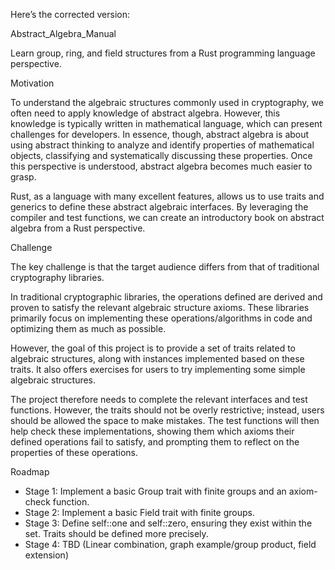 Here’s the corrected version:

Abstract_Algebra_Manual

Learn group, ring, and field structures from a Rust programming language perspective.

Motivation

To understand the algebraic structures commonly used in cryptography, we often need to apply knowledge of abstract algebra. However, this knowledge is typically written in mathematical language, which can present challenges for developers. In essence, though, abstract algebra is about using abstract thinking to analyze and identify properties of mathematical objects, classifying and systematically discussing these properties. Once this perspective is understood, abstract algebra becomes much easier to grasp.

Rust, as a language with many excellent features, allows us to use traits and generics to define these abstract algebraic interfaces. By leveraging the compiler and test functions, we can create an introductory book on abstract algebra from a Rust perspective.

Challenge

The key challenge is that the target audience differs from that of traditional cryptography libraries.

In traditional cryptographic libraries, the operations defined are derived and proven to satisfy the relevant algebraic structure axioms. These libraries primarily focus on implementing these operations/algorithms in code and optimizing them as much as possible.

However, the goal of this project is to provide a set of traits related to algebraic structures, along with instances implemented based on these traits. It also offers exercises for users to try implementing some simple algebraic structures.

The project therefore needs to complete the relevant interfaces and test functions. However, the traits should not be overly restrictive; instead, users should be allowed the space to make mistakes. The test functions will then help check these implementations, showing them which axioms their defined operations fail to satisfy, and prompting them to reflect on the properties of these operations.

Roadmap
- Stage 1: Implement a basic Group trait with finite groups and an axiom-check function.
- Stage 2: Implement a basic Field trait with finite groups.
- Stage 3: Define self::one and self::zero, ensuring they exist within the set. Traits should be defined more precisely.
- Stage 4: TBD (Linear combination, graph example/group product, field extension)
